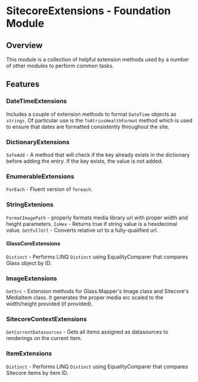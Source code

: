 # SitecoreExtensions - Foundation Module

## Overview

This module is a collection of helpful extension methods used by a number of other modules to perform common tasks.

## Features

### DateTimeExtensions

Includes a couple of extension methods to format `DateTime` objects as `strings`.  Of particular use is the `ToAtriusHealthFormat` method which is used to ensure that dates are formatted consistently throughout the site.

### DictionaryExtensions

`SafeAdd` - A method that will check if the key already exists in the dictionary before adding the entry.  If the key exists, the value is not added.

### EnumerableExtensions

`ForEach` - Fluent version of `foreach`. 

### StringExtenions

`FormatImagePath` - properly formats media library url with proper width and height parameters.
`IsHex` - Returns true if string value is a hexidecimal value.
`GetFullUrl` - Converts relative url to a fully-qualified url.

#### GlassCoreExtensions

`Distinct` - Performs LINQ `Distinct` using EqualityComparer that compares Glass object by ID.

### ImageExtensions

`GetSrc` - Extension methods for Glass.Mapper's Image class and Sitecore's MediaItem class.  It generates the proper media src scaled to the width/height provided (if provided).

### SitecoreContextExtensions

`GetCurrentDatasources` - Gets all items assigned as datasources to renderings on the current item.

### ItemExtensions

`Distinct` - Performs LINQ `Distinct` using EqualityComparer that compares Sitecore items by item ID.
